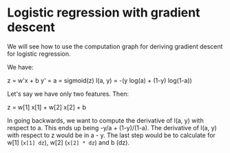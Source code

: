 # Logistic regression with gradient descent

We will see how to use the computation graph for deriving gradient descent for logistic regression.

We have:

z = w'x + b
y' = a = sigmoid(z)
l(a, y) = -(y log(a) + (1-y) log(1-a))

Let's say we have only two features. Then:

z = w[1] x[1] + w[2] x[2] + b

In going backwards, we want to compute the derivative of l(a, y) with respect to a. This ends up being -y/a + (1-y)/(1-a). The derivative of l(a, y) with respect to z would be in a - y. The last step would be to calculate for w[1] (`x[1] dz`), w[2] (`x[2] * dz`) and b (dz).
